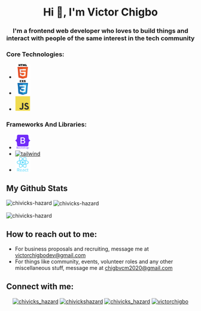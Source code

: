 # <div align="center">Hi 👋, I'm Victor Chigbo</div>

### <div align="center">I'm a frontend web developer who loves to build things and interact with people of the same interest in the tech community</div>

### <div align="left">Core Technologies: </div>
* <a href="https://www.w3.org/html/" target="_blank" rel="noreferrer"> <img src="https://raw.githubusercontent.com/devicons/devicon/master/icons/html5/html5-original-wordmark.svg" alt="html5" width="40" height="40"/> </a>
* <a href="https://www.w3schools.com/css/" target="_blank" rel="noreferrer"> <img src="https://raw.githubusercontent.com/devicons/devicon/master/icons/css3/css3-original-wordmark.svg" alt="css3" width="40" height="40"/> </a>
* <a href="https://developer.mozilla.org/en-US/docs/Web/JavaScript" target="_blank" rel="noreferrer"> <img src="https://raw.githubusercontent.com/devicons/devicon/master/icons/javascript/javascript-original.svg" alt="javascript" width="40" height="40"/> </a>

### <div align="left">Frameworks And Libraries:</div>
* <a href="https://getbootstrap.com" target="_blank" rel="noreferrer"> <img src="https://raw.githubusercontent.com/devicons/devicon/master/icons/bootstrap/bootstrap-plain-wordmark.svg" alt="bootstrap" width="40" height="40"/> </a> 
* <a href="https://tailwindcss.com/" target="_blank" rel="noreferrer"> <img src="https://www.vectorlogo.zone/logos/tailwindcss/tailwindcss-icon.svg" alt="tailwind" width="40" height="40"/> </a>
* <a href="https://reactjs.org/" target="_blank" rel="noreferrer"> <img src="https://raw.githubusercontent.com/devicons/devicon/master/icons/react/react-original-wordmark.svg" alt="react" width="40" height="40"/> </a>

## <div>My Github Stats</div>

<p><img align="left" src="https://github-readme-stats.vercel.app/api/top-langs?username=chivicks-hazard&show_icons=true&locale=en&layout=pie&langs_count=10&theme=chartreuse-dark#gh-dark-mode-only" alt="chivicks-hazard" /></p>

<p>&nbsp;<img align="center" src="https://github-readme-stats.vercel.app/api?username=chivicks-hazard&show_icons=true&locale=en&theme=chartreuse-dark#gh-dark-mode-only" alt="chivicks-hazard" /></p>

<p><img align="center" src="https://github-readme-streak-stats.herokuapp.com/?user=chivicks-hazard&theme=chartreuse-dark#gh-dark-mode-only" alt="chivicks-hazard" /></p>



## How to reach out to me: 
* For business proposals and recruiting, message me at victorchigbodev@gmail.com
* For things like community, events, volunteer roles and any other miscellaneous stuff, message me at chigbvcm2020@gmail.com

## <div align="left">Connect with me:</div>
<p align="center">
<a href="https://twitter.com/chivicks_hazard" target="blank"><img align="center" src="https://raw.githubusercontent.com/rahuldkjain/github-profile-readme-generator/master/src/images/icons/Social/twitter.svg" alt="chivicks_hazard" height="30" width="40" /></a>
<a href="https://fb.com/chivickshazard" target="blank"><img align="center" src="https://raw.githubusercontent.com/rahuldkjain/github-profile-readme-generator/master/src/images/icons/Social/facebook.svg" alt="chivickshazard" height="30" width="40" /></a>
<a href="https://instagram.com/chivicks_hazard" target="blank"><img align="center" src="https://raw.githubusercontent.com/rahuldkjain/github-profile-readme-generator/master/src/images/icons/Social/instagram.svg" alt="chivicks_hazard" height="30" width="40" /></a>
<a href="https://linkedin.com/in/victorchigbo" target="blank"><img align="center" src="https://raw.githubusercontent.com/rahuldkjain/github-profile-readme-generator/master/src/images/icons/Social/linked-in-alt.svg" alt="victorchigbo" height="30" width="40" /></a>
</p>